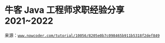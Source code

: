 # 牛客 Java 工程师求职经验分享 2021~2022

来源：[`www.nowcoder.com/tutorial/10056/8205e0b7c098465b911b5318f2def849`](https://www.nowcoder.com/tutorial/10056/8205e0b7c098465b911b5318f2def849)